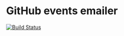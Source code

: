 # GitHub events emailer

[![Build Status](https://travis-ci.org/AlexanderZobkov/github-webhook.svg?branch=master)](https://travis-ci.org/AlexanderZobkov/github-webhook)
